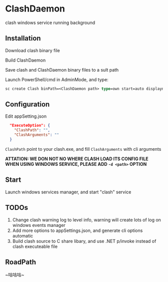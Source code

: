 # ClashDaemon
clash windows service running background

## Installation

Download clash binary file

Build ClashDaemon

Save clash and ClashDaemon binary files to a sult path

Launch PowerShell/cmd in AdminMode, and type:

```ps
sc create Clash binPath=<ClashDaemon path> type=own start=auto displayname=Clash
```

## Configuration

Edit appSetting.json

```json
  "ExecuteOption": {
    "ClashPath": "",
    "ClashArguments": ""
  }
```

`ClashPath` point to your clash.exe, and fill `ClashArguments` with cli arguments

**ATTATION: WE DON NOT NO WHERE CLASH LOAD ITS CONFIG FILE WHEN USING WINDOWS SERVICE, PLEASE ADD `-d <path>` OPTION**

## Start

Launch windows services manager, and start "clash" service

## TODOs

1. Change clash warning log to level info, warning will create lots of log on windows events manager
2. Add more options to appSettings.json, and generate cli options automatic
3. Build clash source to C share libary, and use .NET p/invoke instead of clash executeable file

## RoadPath

~咕咕咕~
